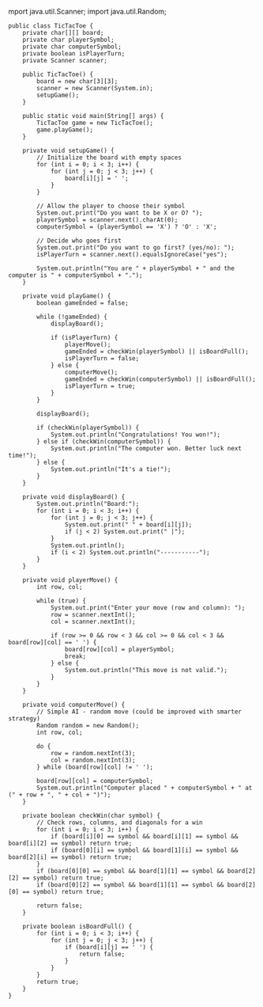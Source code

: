 mport java.util.Scanner;
import java.util.Random;

    public class TicTacToe {
        private char[][] board;
        private char playerSymbol;
        private char computerSymbol;
        private boolean isPlayerTurn;
        private Scanner scanner;

        public TicTacToe() {
            board = new char[3][3];
            scanner = new Scanner(System.in);
            setupGame();
        }

        public static void main(String[] args) {
            TicTacToe game = new TicTacToe();
            game.playGame();
        }

        private void setupGame() {
            // Initialize the board with empty spaces
            for (int i = 0; i < 3; i++) {
                for (int j = 0; j < 3; j++) {
                    board[i][j] = ' ';
                }
            }

            // Allow the player to choose their symbol
            System.out.print("Do you want to be X or O? ");
            playerSymbol = scanner.next().charAt(0);
            computerSymbol = (playerSymbol == 'X') ? 'O' : 'X';

            // Decide who goes first
            System.out.print("Do you want to go first? (yes/no): ");
            isPlayerTurn = scanner.next().equalsIgnoreCase("yes");

            System.out.println("You are " + playerSymbol + " and the computer is " + computerSymbol + ".");
        }

        private void playGame() {
            boolean gameEnded = false;

            while (!gameEnded) {
                displayBoard();

                if (isPlayerTurn) {
                    playerMove();
                    gameEnded = checkWin(playerSymbol) || isBoardFull();
                    isPlayerTurn = false;
                } else {
                    computerMove();
                    gameEnded = checkWin(computerSymbol) || isBoardFull();
                    isPlayerTurn = true;
                }
            }

            displayBoard();

            if (checkWin(playerSymbol)) {
                System.out.println("Congratulations! You won!");
            } else if (checkWin(computerSymbol)) {
                System.out.println("The computer won. Better luck next time!");
            } else {
                System.out.println("It's a tie!");
            }
        }

        private void displayBoard() {
            System.out.println("Board:");
            for (int i = 0; i < 3; i++) {
                for (int j = 0; j < 3; j++) {
                    System.out.print(" " + board[i][j]);
                    if (j < 2) System.out.print(" |");
                }
                System.out.println();
                if (i < 2) System.out.println("-----------");
            }
        }

        private void playerMove() {
            int row, col;

            while (true) {
                System.out.print("Enter your move (row and column): ");
                row = scanner.nextInt();
                col = scanner.nextInt();

                if (row >= 0 && row < 3 && col >= 0 && col < 3 && board[row][col] == ' ') {
                    board[row][col] = playerSymbol;
                    break;
                } else {
                    System.out.println("This move is not valid.");
                }
            }
        }

        private void computerMove() {
            // Simple AI - random move (could be improved with smarter strategy)
            Random random = new Random();
            int row, col;

            do {
                row = random.nextInt(3);
                col = random.nextInt(3);
            } while (board[row][col] != ' ');

            board[row][col] = computerSymbol;
            System.out.println("Computer placed " + computerSymbol + " at (" + row + ", " + col + ")");
        }

        private boolean checkWin(char symbol) {
            // Check rows, columns, and diagonals for a win
            for (int i = 0; i < 3; i++) {
                if (board[i][0] == symbol && board[i][1] == symbol && board[i][2] == symbol) return true;
                if (board[0][i] == symbol && board[1][i] == symbol && board[2][i] == symbol) return true;
            }
            if (board[0][0] == symbol && board[1][1] == symbol && board[2][2] == symbol) return true;
            if (board[0][2] == symbol && board[1][1] == symbol && board[2][0] == symbol) return true;

            return false;
        }

        private boolean isBoardFull() {
            for (int i = 0; i < 3; i++) {
                for (int j = 0; j < 3; j++) {
                    if (board[i][j] == ' ') {
                        return false;
                    }
                }
            }
            return true;
        }
    }


